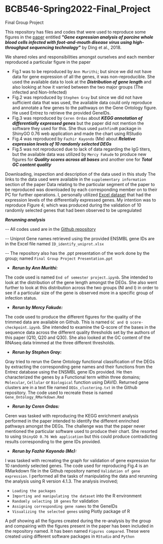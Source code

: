 # BCB546-Spring2022-Final_Project
Final Group Project

This repository has files and codes that were used to reproduce some figures in the [paper](https://doi.org/10.1371/journal.pone.0200081) entitled ***"Gene expression analysis of porcine whole blood cells infected with foot-and-mouth disease virus using high-throughput sequencing technology"*** by Ding et al., 2018. 

We shared roles and responsibilities amongst ourselves and each member reproduced a particular figure in the paper
- Fig.1 was to be reproduced by `Ann Murithi`; but since we did not have data for gene expression of all the genes, it was non-reproducible. She used the available data to look at the ***Distribution of gene length*** and also looking at how it varried between the two major groups (The infected and Non-Infected)
- Fig.2 was reproduced by `Stephen Gray` but since we did not have sufficient data that was used, the available data could only reproduce and annotate a few genes to the pathways on the Gene Ontology figure. He used Entrez to retrieve the provided GeneIDs.
- Fig.3 was reproduced by `Ceren Ordas` about ***KEGG annotation of differentially expressed genes*** but the paper did not mention the software they used for this. She thus used `pathfindR` package in ShinyGO 0.76 web application and made the chart using RStudio
- Fig.4 was reproduced by `Fazhir Kayondo` (Me) about ***Relative expression levels of 10 randomly selected DEGs***
- Fig.5 was not reproduced due to lack of data regarding the IgG titers, but the available data was utilized by `Mercy Fakude` to produce new figures for ***Quality scores across all bases*** and another one for ***Total GC content quality***

Downloading, inspection and description of the data used in this study
  The links to the data used were available in the `supplementary information` section of the paper
  Data relating to the particular segment of the paper to be reproduced was downloaded by each corresponding member on to their PC for further operations.
  I, personally utilized [Excel dataset](https://journals.plos.org/plosone/article/file?type=supplementary&id=10.1371/journal.pone.0200081.s004) that had the expression levels of the differentially expressed genes.
  My intention was to reproduce Figure 4; which was produced during the validation of 10 randomly selected genes that had been observed to be upregulated
  
 ***Rerunning analysis***
 
 -- All codes used are in the [Github repository](https://github.com/Fazhir/BCB546-Spring2022-Final_Project)
 
 -- Uniprot Gene names retrieved using the provided ENSMBL gene IDs are in the Excel file named `ID_identify_uniprot.xlsx`
 
 -- The repository also has the .ppt presentation of the work done by the group; named `Final Group Project Presentation.ppt`
  
- ***Rerun by Ann Murithi:***

The code used is named `End of semester project.ipynb`. She intended to look at the distribution of the gene length amongst the DEGs. She also went further to look at this distribution across the two groups (NI and I) in order to see if a particular size of the gene is observed more in a specific group of infection status.
    
- ***Rerun by Mercy Fakude:***

The code used to produce the different figures for the quality of the trimmed data are available on Github. This is named `GC and Q score-checkpoint.ipynb`. She intended to examine the Q-score of the bases in the sequence data across the different quality thresholds set by the authors of this paper (Q10, Q20 and Q30). She also looked at the GC content of the RNAseq data trimmed at the three different thresholds.
    
- ***Rerun by Stephen Gray:***

Gray tried to rerun the Gene Ontology functional classification of the DEGs by extracting the corresponding gene names and their functions from the Entrez database using the ENSMBL gene IDs provided. He then characterized the genes by a Functional term within three domains; `Molecular`, `Cellular` or `Biological` function using DAVID. Returned gene clusters are in a text file named `DEGs_clustering.txt` in the Github repository. The code used to recreate these is named `Gene_Ontology_RMarkdown.Rmd`
 
- ***Rerun by Ceren Ordas:***

Ceren was tasked with reproducing the KEGG enrichment analysis performed in the paper intended to identify the different enrinched pathways amongst the DEGs. The challenge was that the paper never mentioned the particular software used to produce their chart. She resorted to using `ShinyGO 0.76 Web application` but this could produce contradicting results corresponding to the gene IDs provided. 
    
- ***Rerun by Fazhir Kayondo (Me):***

I was tasked with recreating the graph for validation of gene expression for 10 randomly selected genes. The code used for reproducing Fig.4 is an RMarkdown file in the Github repository named `Validation of gene expression`. I performed all the tasks of manipulating the data and rerunning the analysis using R version 4.1.3.
The analysis involved; 
  - `Loading the packages`
  - `Importing and manipulating the dataset` into the R environment
  - `Randomly selecting 10 genes` for validation
  - `Assigning corresponding gene names` to the GeneIDs
  - `Visualizing the selected genes` using Plotly package of R 
    
A pdf showing all the figures created during the re-analysis by the group and compairing with the figures present in the paper has been included in the repository named. It has been named `Figures compared`. These were created using different software packages in `RStudio` and `Python`
